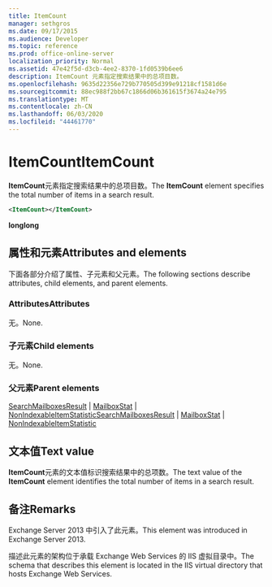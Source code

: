 ```yaml
---
title: ItemCount
manager: sethgros
ms.date: 09/17/2015
ms.audience: Developer
ms.topic: reference
ms.prod: office-online-server
localization_priority: Normal
ms.assetid: 47e42f5d-d3cb-4ee2-8370-1fd0539b6ee6
description: ItemCount 元素指定搜索结果中的总项目数。
ms.openlocfilehash: 9635d22356e729b770505d399e91218cf1581d6e
ms.sourcegitcommit: 88ec988f2bb67c1866d06b361615f3674a24e795
ms.translationtype: MT
ms.contentlocale: zh-CN
ms.lasthandoff: 06/03/2020
ms.locfileid: "44461770"
---
```

# <a name="itemcount"></a><span data-ttu-id="2df20-103">ItemCount</span><span class="sxs-lookup"><span data-stu-id="2df20-103">ItemCount</span></span>

<span data-ttu-id="2df20-104">**ItemCount**元素指定搜索结果中的总项目数。</span><span class="sxs-lookup"><span data-stu-id="2df20-104">The **ItemCount** element specifies the total number of items in a search result.</span></span> 
  
```XML
<ItemCount></ItemCount>
```

 <span data-ttu-id="2df20-105">**long**</span><span class="sxs-lookup"><span data-stu-id="2df20-105">**long**</span></span>
## <a name="attributes-and-elements"></a><span data-ttu-id="2df20-106">属性和元素</span><span class="sxs-lookup"><span data-stu-id="2df20-106">Attributes and elements</span></span>

<span data-ttu-id="2df20-107">下面各部分介绍了属性、子元素和父元素。</span><span class="sxs-lookup"><span data-stu-id="2df20-107">The following sections describe attributes, child elements, and parent elements.</span></span>
  
### <a name="attributes"></a><span data-ttu-id="2df20-108">Attributes</span><span class="sxs-lookup"><span data-stu-id="2df20-108">Attributes</span></span>

<span data-ttu-id="2df20-109">无。</span><span class="sxs-lookup"><span data-stu-id="2df20-109">None.</span></span>
  
### <a name="child-elements"></a><span data-ttu-id="2df20-110">子元素</span><span class="sxs-lookup"><span data-stu-id="2df20-110">Child elements</span></span>

<span data-ttu-id="2df20-111">无。</span><span class="sxs-lookup"><span data-stu-id="2df20-111">None.</span></span>
  
### <a name="parent-elements"></a><span data-ttu-id="2df20-112">父元素</span><span class="sxs-lookup"><span data-stu-id="2df20-112">Parent elements</span></span>

<span data-ttu-id="2df20-113">[SearchMailboxesResult](searchmailboxesresult.md)  | [MailboxStat](mailboxstat.md)  | [NonIndexableItemStatistic](nonindexableitemstatistic.md)</span><span class="sxs-lookup"><span data-stu-id="2df20-113">[SearchMailboxesResult](searchmailboxesresult.md) | [MailboxStat](mailboxstat.md) | [NonIndexableItemStatistic](nonindexableitemstatistic.md)</span></span>
  
## <a name="text-value"></a><span data-ttu-id="2df20-114">文本值</span><span class="sxs-lookup"><span data-stu-id="2df20-114">Text value</span></span>

<span data-ttu-id="2df20-115">**ItemCount**元素的文本值标识搜索结果中的总项数。</span><span class="sxs-lookup"><span data-stu-id="2df20-115">The text value of the **ItemCount** element identifies the total number of items in a search result.</span></span> 
  
## <a name="remarks"></a><span data-ttu-id="2df20-116">备注</span><span class="sxs-lookup"><span data-stu-id="2df20-116">Remarks</span></span>

<span data-ttu-id="2df20-117">Exchange Server 2013 中引入了此元素。</span><span class="sxs-lookup"><span data-stu-id="2df20-117">This element was introduced in Exchange Server 2013.</span></span>
  
<span data-ttu-id="2df20-118">描述此元素的架构位于承载 Exchange Web Services 的 IIS 虚拟目录中。</span><span class="sxs-lookup"><span data-stu-id="2df20-118">The schema that describes this element is located in the IIS virtual directory that hosts Exchange Web Services.</span></span>
  


